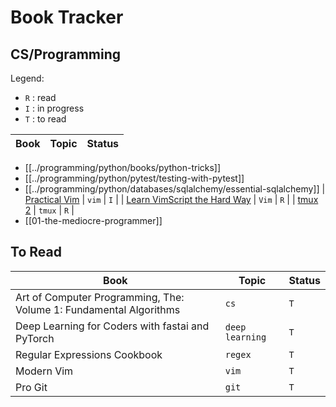 Book Tracker
===

CS/Programming
---

Legend:

- `R` : read
- `I` : in progress
- `T` : to read

| Book                                                                                             | Topic         | Status |
|--------------------------------------------------------------------------------------------------|---------------|--------|
- [[../programming/python/books/python-tricks]]
- [[../programming/python/pytest/testing-with-pytest]]
- [[../programming/python/databases/sqlalchemy/essential-sqlalchemy]]
| [Practical Vim](https://learning.oreilly.com/library/view/practical-vim-2nd/9781680501629/)      | `vim`         | `I`    |
| [Learn VimScript the Hard Way](https://learnvimscriptthehardway.stevelosh.com/)                  | `Vim`         | `R`    |
| [tmux 2](https://learning.oreilly.com/library/view/tmux-2/9781680502374/)                        | `tmux`        | `R`    |
- [[01-the-mediocre-programmer]]

To Read
---

| Book                                                               | Topic           | Status |
|--------------------------------------------------------------------|-----------------|--------|
| Art of Computer Programming, The: Volume 1: Fundamental Algorithms | `cs`            | `T`    |
| Deep Learning for Coders with fastai and PyTorch                   | `deep learning` | `T`    |
| Regular Expressions Cookbook                                       | `regex`         | `T`    |
| Modern Vim                                                         | `vim`           | `T`    |
| Pro Git                                                            | `git`           | `T`    |

